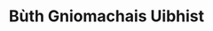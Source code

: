 ---
title: "Bùth Gniomachais Uibhist"
url: /uibhist-a-deas/buth-gniomachais-uibhist/
shop: Andenken
---